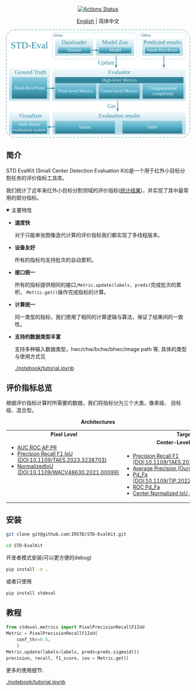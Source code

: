 <p align="center">
<a href="https://github.com/google/yapf/actions/workflows/pre-commit.yml"><img alt="Actions Status" src="https://github.com/google/yapf/actions/workflows/pre-commit.yml/badge.svg"></a>
</p>



<div align="center">

[English](README.md) | 简体中文

</div>

![framework](./resources/framework.svg)

## 简介

STD EvalKit (Small Center Detection Evaluation Kit)是一个用于红外小目标分割任务的评价指标工具库。

我们统计了近年来红外小目标分割领域的评价指标([统计结果](https://github.com/IRSTD/StatOnEvalMetrics))，并实现了其中最常用的部分指标。

<details open>
<summary>主要特性</summary>

- **速度快**

    对于只能单张图像迭代计算的评价指标我们都实现了多线程版本。

- **设备友好**

    所有的指标均支持批次的自动累积。

- **接口统一**

    所有的指标提供相同的接口,`Metric.update(labels, preds)`完成批次的累积， `Metric.get()`操作完成指标的计算。

- **计算统一**

    同一类型的指标，我们使用了相同的计算逻辑与算法，保证了结果间的一致性。

- **支持的数据类型丰富**

    支持多种输入数据类型，hwc/chw/bchw/bhwc/image path 等, 具体的类型与使用方式见<div> <a href="./notebook/tutorials.ipynb">./notebook/tutorial.ipynb</a></div>



</details>

## 评价指标总览
根据评价指标计算时所需要的数据，我们将指标分为三个大类，像素级、 目标级、混合型。

<div align="center">
  <b>Architectures</b>
</div>
<table align="center">
  <tbody>
    <tr align="center" valign="bottom">
      <td>
        <b>Pixel Level</b>
      </td>
      <td colspan="2">
        <b>Target Level</b>
      </td>
    </tr>
    <tr valign="top" valign="bottom">
      <td rowspan="2">
        <ul>
            <li><a href="stdeval/metrics/pixel_level/pixel_auc_roc_ap_pr.py">AUC ROC AP PR</a></li>
            <li><a href="stdeval/metrics/pixel_level/pixel_pre_rec_f1_iou.py">Precision Recall F1 IoU (DOI:10.1109/TAES.2023.3238703)</a></li>
            <li><a href="stdeval/metrics/pixel_level/pixel_normalized_iou.py">NormalizedIoU (DOI:10.1109/WACV48630.2021.00099)</a></li>
      </ul>
      </td>
        <td align="center"><b>Center-Level</b></td>
        <td align="center"><b>Box Level</b></td>
    <tr valign="top">
      <td>
        <ul>
          <li><a href="stdeval/metrics/target_level/center_level/center_pre_rec_f1.py">Precision Recall F1 (DOI:10.1109/TAES.2022.3159308)</a></li>
                    <li><a href="stdeval/metrics/target_level/center_level/center_ap.py">Average Precision (Ours)</a></li>
            <li><a href="stdeval/metrics/target_level/center_level/center_pd_fa.py">Pd_Fa (DOI:10.1109/TIP.2022.3199107)</a></li>
            <li><a href="stdeval/metrics/target_level/center_level/center_roc_pd_fa.py">ROC Pd_Fa</a></li>
            <li><a href="stdeval/metrics/target_level/center_level/center_normalized_iou.py">Center Normalized IoU (Ours)</a></li>
        </ul>
      </td>
      <td>
        <ul>
            <li><a href="stdeval/metrics/target_level/box_level/box_mean_ap_ar.py">Mean Average Precision, Recall (COCO)</a></li>
        </ul>
      </td>
    </tr>
</td>
    </tr>
  </tbody>
</table>

## 安装
```bash
git clone git@github.com:IRSTD/STD-EvalKit.git
```
```bash
cd STD-EvalKit
```
开发者模式安装(可以更方便的debug)
```bash
pip install -e .
```
或者只使用
```bash
pip install stdeval
```


## 教程
```python
from stdeval.metrics import PixelPrecisionRecallF1IoU
Metric = PixelPrecisionRecallF1IoU(
    conf_thr=0.5,
    )
Metric.update(labels=labels, preds=preds.sigmoid())
precision, recall, f1_score, iou = Metric.get()
```
更多的使用细节: <div><a href="./notebook/tutorials.ipynb">./notebook/tutorial.ipynb</a></div>

